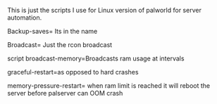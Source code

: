 This is just the scripts I use for Linux version of palworld for server automation.

Backup-saves= Its in the name 

Broadcast= Just the rcon broadcast 

script broadcast-memory=Broadcasts ram usage at intervals 

graceful-restart=as opposed to hard crashes 

memory-pressure-restart= when ram limit is reached it will reboot the server before palserver can OOM crash
